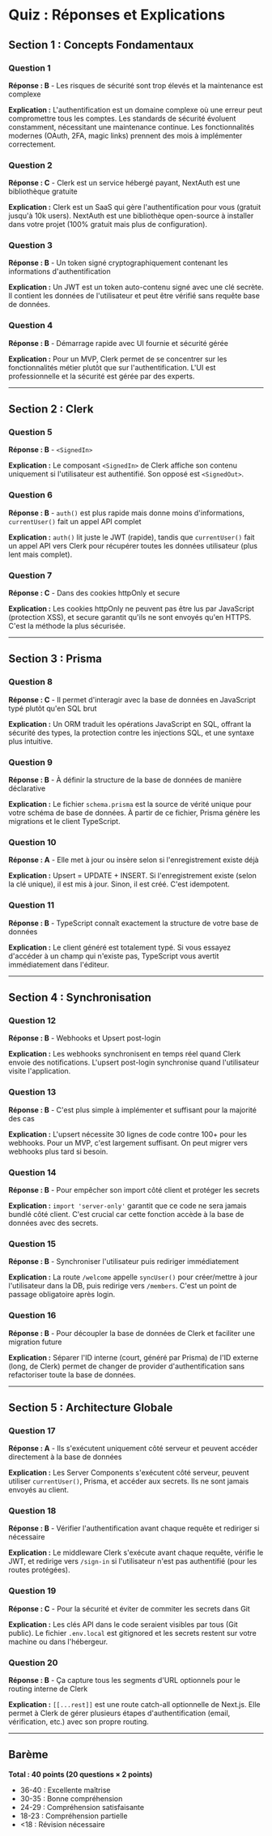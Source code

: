 # Quiz : Réponses et Explications

## Section 1 : Concepts Fondamentaux

### Question 1
**Réponse : B** - Les risques de sécurité sont trop élevés et la maintenance est complexe

**Explication :** L'authentification est un domaine complexe où une erreur peut compromettre tous les comptes. Les standards de sécurité évoluent constamment, nécessitant une maintenance continue. Les fonctionnalités modernes (OAuth, 2FA, magic links) prennent des mois à implémenter correctement.

### Question 2
**Réponse : C** - Clerk est un service hébergé payant, NextAuth est une bibliothèque gratuite

**Explication :** Clerk est un SaaS qui gère l'authentification pour vous (gratuit jusqu'à 10k users). NextAuth est une bibliothèque open-source à installer dans votre projet (100% gratuit mais plus de configuration).

### Question 3
**Réponse : B** - Un token signé cryptographiquement contenant les informations d'authentification

**Explication :** Un JWT est un token auto-contenu signé avec une clé secrète. Il contient les données de l'utilisateur et peut être vérifié sans requête base de données.

### Question 4
**Réponse : B** - Démarrage rapide avec UI fournie et sécurité gérée

**Explication :** Pour un MVP, Clerk permet de se concentrer sur les fonctionnalités métier plutôt que sur l'authentification. L'UI est professionnelle et la sécurité est gérée par des experts.

---

## Section 2 : Clerk

### Question 5
**Réponse : B** - `<SignedIn>`

**Explication :** Le composant `<SignedIn>` de Clerk affiche son contenu uniquement si l'utilisateur est authentifié. Son opposé est `<SignedOut>`.

### Question 6
**Réponse : B** - `auth()` est plus rapide mais donne moins d'informations, `currentUser()` fait un appel API complet

**Explication :** `auth()` lit juste le JWT (rapide), tandis que `currentUser()` fait un appel API vers Clerk pour récupérer toutes les données utilisateur (plus lent mais complet).

### Question 7
**Réponse : C** - Dans des cookies httpOnly et secure

**Explication :** Les cookies httpOnly ne peuvent pas être lus par JavaScript (protection XSS), et secure garantit qu'ils ne sont envoyés qu'en HTTPS. C'est la méthode la plus sécurisée.

---

## Section 3 : Prisma

### Question 8
**Réponse : C** - Il permet d'interagir avec la base de données en JavaScript typé plutôt qu'en SQL brut

**Explication :** Un ORM traduit les opérations JavaScript en SQL, offrant la sécurité des types, la protection contre les injections SQL, et une syntaxe plus intuitive.

### Question 9
**Réponse : B** - À définir la structure de la base de données de manière déclarative

**Explication :** Le fichier `schema.prisma` est la source de vérité unique pour votre schéma de base de données. À partir de ce fichier, Prisma génère les migrations et le client TypeScript.

### Question 10
**Réponse : A** - Elle met à jour ou insère selon si l'enregistrement existe déjà

**Explication :** Upsert = UPDATE + INSERT. Si l'enregistrement existe (selon la clé unique), il est mis à jour. Sinon, il est créé. C'est idempotent.

### Question 11
**Réponse : B** - TypeScript connaît exactement la structure de votre base de données

**Explication :** Le client généré est totalement typé. Si vous essayez d'accéder à un champ qui n'existe pas, TypeScript vous avertit immédiatement dans l'éditeur.

---

## Section 4 : Synchronisation

### Question 12
**Réponse : B** - Webhooks et Upsert post-login

**Explication :** Les webhooks synchronisent en temps réel quand Clerk envoie des notifications. L'upsert post-login synchronise quand l'utilisateur visite l'application.

### Question 13
**Réponse : B** - C'est plus simple à implémenter et suffisant pour la majorité des cas

**Explication :** L'upsert nécessite 30 lignes de code contre 100+ pour les webhooks. Pour un MVP, c'est largement suffisant. On peut migrer vers webhooks plus tard si besoin.

### Question 14
**Réponse : B** - Pour empêcher son import côté client et protéger les secrets

**Explication :** `import 'server-only'` garantit que ce code ne sera jamais bundlé côté client. C'est crucial car cette fonction accède à la base de données avec des secrets.

### Question 15
**Réponse : B** - Synchroniser l'utilisateur puis rediriger immédiatement

**Explication :** La route `/welcome` appelle `syncUser()` pour créer/mettre à jour l'utilisateur dans la DB, puis redirige vers `/members`. C'est un point de passage obligatoire après login.

### Question 16
**Réponse : B** - Pour découpler la base de données de Clerk et faciliter une migration future

**Explication :** Séparer l'ID interne (court, généré par Prisma) de l'ID externe (long, de Clerk) permet de changer de provider d'authentification sans refactoriser toute la base de données.

---

## Section 5 : Architecture Globale

### Question 17
**Réponse : A** - Ils s'exécutent uniquement côté serveur et peuvent accéder directement à la base de données

**Explication :** Les Server Components s'exécutent côté serveur, peuvent utiliser `currentUser()`, Prisma, et accéder aux secrets. Ils ne sont jamais envoyés au client.

### Question 18
**Réponse : B** - Vérifier l'authentification avant chaque requête et rediriger si nécessaire

**Explication :** Le middleware Clerk s'exécute avant chaque requête, vérifie le JWT, et redirige vers `/sign-in` si l'utilisateur n'est pas authentifié (pour les routes protégées).

### Question 19
**Réponse : C** - Pour la sécurité et éviter de commiter les secrets dans Git

**Explication :** Les clés API dans le code seraient visibles par tous (Git public). Le fichier `.env.local` est gitignored et les secrets restent sur votre machine ou dans l'hébergeur.

### Question 20
**Réponse : B** - Ça capture tous les segments d'URL optionnels pour le routing interne de Clerk

**Explication :** `[[...rest]]` est une route catch-all optionnelle de Next.js. Elle permet à Clerk de gérer plusieurs étapes d'authentification (email, vérification, etc.) avec son propre routing.

---

## Barème

**Total : 40 points (20 questions × 2 points)**

- 36-40 : Excellente maîtrise
- 30-35 : Bonne compréhension
- 24-29 : Compréhension satisfaisante
- 18-23 : Compréhension partielle
- <18 : Révision nécessaire

